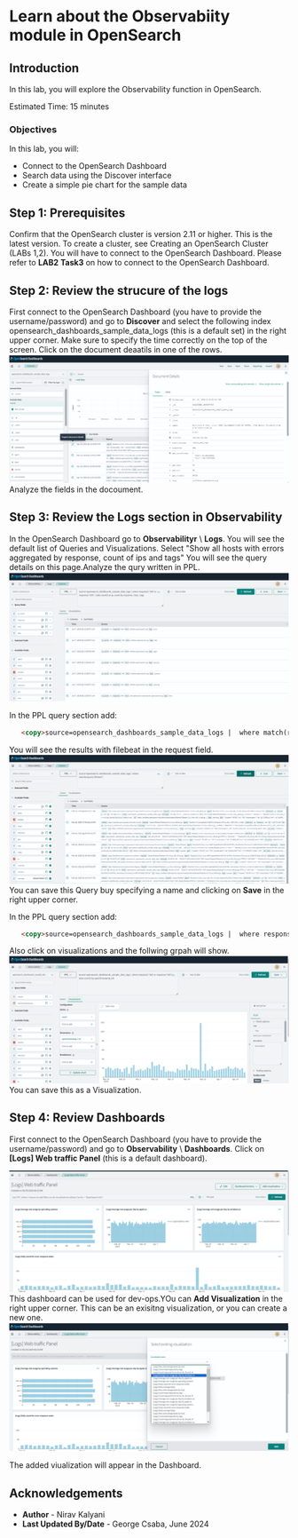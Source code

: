 # Learn about the Observabiity module in OpenSearch 

## Introduction

In this lab, you will explore the Observability function in OpenSearch.

Estimated Time: 15 minutes

### Objectives

In this lab, you will:
- Connect to the OpenSearch Dashboard
- Search data using the Discover interface
- Create a simple pie chart for the sample data

## Step 1: Prerequisites
Confirm that the OpenSearch cluster is version 2.11 or higher.  This is the latest version. To create a cluster, see Creating an OpenSearch Cluster (LABs 1,2). You will have to connect to the OpenSearch Dashboard.
Please refer to **LAB2** **Task3** on how to connect to the OpenSearch Dashboard.

## Step 2: Review the strucure of the logs
First connect to the OpenSearch Dashboard (you have to provide the username/password) and go to **Discover** and select the following index opensearch_dashboards_sample_data_logs (this is a default set) in the right upper corner. Make sure to specify the time correctly on the top of the screen. Click on the document deaatils in one of the rows.  
   ![OpenSearch Dashboards - Document Details](../images/image-observability1.png)
Analyze the fields in the docoument.


## Step 3: Review the Logs section in Observability 
In the OpenSearch Dashboard  go to **Observabilityr** \ **Logs**. You will see the default list of Queries and Visualizations. Select 
"Show all hosts with errors aggregated by response, count of ips and tags"
 You will see the query details on this page.Analyze the qury written in PPL.  
   ![OpenSearch Dashboards - Document Details](../images/image-observability2.png)

In the PPL query section add:
```html
   <copy>source=opensearch_dashboards_sample_data_logs |  where match(request,'filebeat')</copy>
   ```
 You will see the results with filebeat in the request field.  
   ![OpenSearch Dashboards - Document Details](../images/image-observability3.png)
You can save this Query buy specifying a name and clicking on **Save** in the right upper corner.

In the PPL query section add:
```html
   <copy>source=opensearch_dashboards_sample_data_logs |  where response='503' or response='404' |  stats count() by span(timestamp,1d)</copy>
   ```
Also click on visualizations and the follwing grpah will show.
 ![OpenSearch Dashboards - Document Details](../images/image-observability4.png)
You can save this as a Visualization.

## Step 4: Review Dashboards
First connect to the OpenSearch Dashboard (you have to provide the username/password) and go to **Observability** \ **Dashboards**. Click on **[Logs] Web traffic Panel** (this is a default dashboard). 

   ![OpenSearch Dashboards - Document Details](../images/image-observability5.png)
This dashboard can be used for dev-ops.YOu can **Add Visualization** in the right upper corner. This can be an exisitng visualization, or you can create a new one.
   ![OpenSearch Dashboards - Document Details](../images/image-observability6.png)

The added viualization will appear in the Dashboard.

## Acknowledgements

* **Author** - Nirav Kalyani
* **Last Updated By/Date** - George Csaba, June 2024